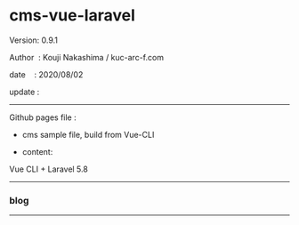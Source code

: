 ﻿# cms-vue-laravel

 Version: 0.9.1

 Author  : Kouji Nakashima / kuc-arc-f.com

 date    : 2020/08/02

 update :

***

Github pages file :

* cms sample file, build from Vue-CLI

* content:

Vue CLI + Laravel 5.8

***
### blog


***

